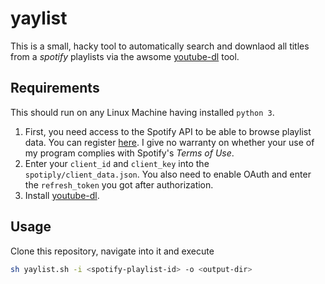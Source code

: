 # yaylist

This is a small, hacky tool to automatically search and downlaod all titles from a *spotify* playlists via the awsome [youtube-dl](https://github.com/ytdl-org/youtube-dl) tool.

## Requirements
This should run on any Linux Machine having installed `python 3`. 

1. First, you need access to the Spotify API to be able to browse playlist data. You can register [here](https://developer.spotify.com/). I give no warranty on whether your use of my program complies with Spotify's *Terms of Use*.
2. Enter your `client_id` and `client_key` into the `spotiply/client_data.json`. You also need to enable OAuth and enter the `refresh_token` you got after authorization.
3. Install [youtube-dl](https://github.com/ytdl-org/youtube-dl).

## Usage
Clone this repository, navigate into it and execute

``` bash
sh yaylist.sh -i <spotify-playlist-id> -o <output-dir>
```
